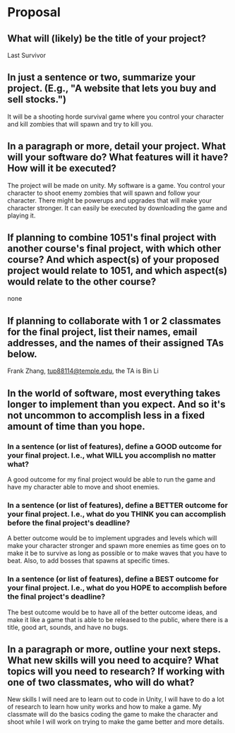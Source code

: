 # Proposal

## What will (likely) be the title of your project?

Last Survivor 

## In just a sentence or two, summarize your project. (E.g., "A website that lets you buy and sell stocks.")

It will be a shooting horde survival game where you control your character and kill zombies that will spawn and try to kill you.

## In a paragraph or more, detail your project. What will your software do? What features will it have? How will it be executed?

The project will be made on unity. My software is a game. You control your character to shoot enemy zombies that will spawn and follow your character. There might be powerups and upgrades that will make your character stronger. It can easily be executed by downloading the game and playing it.

## If planning to combine 1051's final project with another course's final project, with which other course? And which aspect(s) of your proposed project would relate to 1051, and which aspect(s) would relate to the other course?

none

## If planning to collaborate with 1 or 2 classmates for the final project, list their names, email addresses, and the names of their assigned TAs below.

Frank Zhang, tup88114@temple.edu, the TA is Bin Li

## In the world of software, most everything takes longer to implement than you expect. And so it's not uncommon to accomplish less in a fixed amount of time than you hope.

### In a sentence (or list of features), define a GOOD outcome for your final project. I.e., what WILL you accomplish no matter what?

A good outcome for my final project would be able to run the game and have my character able to move and shoot enemies.

### In a sentence (or list of features), define a BETTER outcome for your final project. I.e., what do you THINK you can accomplish before the final project's deadline?

A better outcome would be to implement upgrades and levels which will make your character stronger and spawn more enemies as time goes on to make it be to survive as long as possible or to make waves that you have to beat. Also, to add bosses that spawns at specific times.

### In a sentence (or list of features), define a BEST outcome for your final project. I.e., what do you HOPE to accomplish before the final project's deadline?

The best outcome would be to have all of the better outcome ideas, and make it like a game that is able to be released to the public, where there is a title, good art, sounds, and have no bugs.

## In a paragraph or more, outline your next steps. What new skills will you need to acquire? What topics will you need to research? If working with one of two classmates, who will do what?

New skills I will need are to learn out to code in Unity, I will have to do a lot of research to learn how unity works and how to make a game. My classmate will do the basics coding the game to make the character and shoot while I will work on trying to make the game better and more details.
